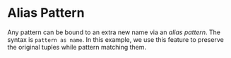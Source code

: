 # Alias Pattern

Any pattern can be bound to an extra new name via an *alias pattern*. The syntax is `pattern as name`. In this example, we use this feature to preserve the original tuples while pattern matching them.




